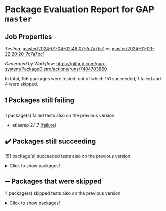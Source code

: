 # Package Evaluation Report for GAP `master`

## Job Properties

*Testing:* [master/2024-01-04-02:48:07-7c7a7bc1](https://github.com/gap-system/PackageDistro/blob/data/reports/master/2024-01-04-02:48:07-7c7a7bc1) vs [master/2024-01-03-22:20:20-7c7a7bc1](https://github.com/gap-system/PackageDistro/blob/data/reports/master/2024-01-03-22:20:20-7c7a7bc1)

*Generated by Workflow:* https://github.com/gap-system/PackageDistro/actions/runs/7404703860

In total, 156 packages were tested, out of which 151 succeeded, 1 failed and 4 were skipped.

## :exclamation: Packages still failing

1 package(s) failed tests also on the previous version.
- atlasrep 2.1.7 [(failure)](https://github.com/gap-system/PackageDistro/actions/runs/7404703860/job/20146889925)

## :heavy_check_mark: Packages still succeeding

151 package(s) succeeded tests also on the previous version.
<details><summary>Click to show packages!</summary>

- 4ti2interface 2023.02-04 [(success)](https://github.com/gap-system/PackageDistro/actions/runs/7404703860/job/20146889144)
- ace 5.6.2 [(success)](https://github.com/gap-system/PackageDistro/actions/runs/7404703860/job/20146889265)
- aclib 1.3.2 [(success)](https://github.com/gap-system/PackageDistro/actions/runs/7404703860/job/20146889412)
- agt 0.3.1 [(success)](https://github.com/gap-system/PackageDistro/actions/runs/7404703860/job/20146889539)
- alnuth 3.2.1 [(success)](https://github.com/gap-system/PackageDistro/actions/runs/7404703860/job/20146889671)
- anupq 3.3.0 [(success)](https://github.com/gap-system/PackageDistro/actions/runs/7404703860/job/20146889794)
- autodoc 2023.06.19 [(success)](https://github.com/gap-system/PackageDistro/actions/runs/7404703860/job/20146890040)
- automata 1.15 [(success)](https://github.com/gap-system/PackageDistro/actions/runs/7404703860/job/20146890136)
- automgrp 1.3.2 [(success)](https://github.com/gap-system/PackageDistro/actions/runs/7404703860/job/20146890240)
- autpgrp 1.11 [(success)](https://github.com/gap-system/PackageDistro/actions/runs/7404703860/job/20146890379)
- cap 2024.01-01 [(success)](https://github.com/gap-system/PackageDistro/actions/runs/7404703860/job/20146890490)
- caratinterface 2.3.6 [(success)](https://github.com/gap-system/PackageDistro/actions/runs/7404703860/job/20146890616)
- cddinterface 2022.11.01 [(success)](https://github.com/gap-system/PackageDistro/actions/runs/7404703860/job/20146890764)
- circle 1.6.6 [(success)](https://github.com/gap-system/PackageDistro/actions/runs/7404703860/job/20146890891)
- classicpres 1.22 [(success)](https://github.com/gap-system/PackageDistro/actions/runs/7404703860/job/20146891008)
- cohomolo 1.6.11 [(success)](https://github.com/gap-system/PackageDistro/actions/runs/7404703860/job/20146891126)
- congruence 1.2.5 [(success)](https://github.com/gap-system/PackageDistro/actions/runs/7404703860/job/20146891256)
- corelg 1.56 [(success)](https://github.com/gap-system/PackageDistro/actions/runs/7404703860/job/20146891391)
- crime 1.6 [(success)](https://github.com/gap-system/PackageDistro/actions/runs/7404703860/job/20146891502)
- crisp 1.4.6 [(success)](https://github.com/gap-system/PackageDistro/actions/runs/7404703860/job/20146891627)
- crypting 0.10.4 [(success)](https://github.com/gap-system/PackageDistro/actions/runs/7404703860/job/20146891756)
- cryst 4.1.27 [(success)](https://github.com/gap-system/PackageDistro/actions/runs/7404703860/job/20146891868)
- crystcat 1.1.10 [(success)](https://github.com/gap-system/PackageDistro/actions/runs/7404703860/job/20146891978)
- ctbllib 1.3.6 [(success)](https://github.com/gap-system/PackageDistro/actions/runs/7404703860/job/20146892088)
- cubefree 1.19 [(success)](https://github.com/gap-system/PackageDistro/actions/runs/7404703860/job/20146892220)
- curlinterface 2.3.2 [(success)](https://github.com/gap-system/PackageDistro/actions/runs/7404703860/job/20146892369)
- cvec 2.8.1 [(success)](https://github.com/gap-system/PackageDistro/actions/runs/7404703860/job/20146892506)
- datastructures 0.3.0 [(success)](https://github.com/gap-system/PackageDistro/actions/runs/7404703860/job/20146892678)
- deepthought 1.0.6 [(success)](https://github.com/gap-system/PackageDistro/actions/runs/7404703860/job/20146892853)
- design 1.8 [(success)](https://github.com/gap-system/PackageDistro/actions/runs/7404703860/job/20146893011)
- difsets 2.3.1 [(success)](https://github.com/gap-system/PackageDistro/actions/runs/7404703860/job/20146893156)
- digraphs 1.6.3 [(success)](https://github.com/gap-system/PackageDistro/actions/runs/7404703860/job/20146893291)
- edim 1.3.7 [(success)](https://github.com/gap-system/PackageDistro/actions/runs/7404703860/job/20146893421)
- example 4.3.4 [(success)](https://github.com/gap-system/PackageDistro/actions/runs/7404703860/job/20146893551)
- examplesforhomalg 2023.10-01 [(success)](https://github.com/gap-system/PackageDistro/actions/runs/7404703860/job/20146893691)
- factint 1.6.3 [(success)](https://github.com/gap-system/PackageDistro/actions/runs/7404703860/job/20146893850)
- ferret 1.0.9 [(success)](https://github.com/gap-system/PackageDistro/actions/runs/7404703860/job/20146893994)
- fga 1.5.0 [(success)](https://github.com/gap-system/PackageDistro/actions/runs/7404703860/job/20146894190)
- fining 1.5.6 [(success)](https://github.com/gap-system/PackageDistro/actions/runs/7404703860/job/20146894311)
- float 1.0.3 [(success)](https://github.com/gap-system/PackageDistro/actions/runs/7404703860/job/20146894431)
- format 1.4.3 [(success)](https://github.com/gap-system/PackageDistro/actions/runs/7404703860/job/20146894557)
- forms 1.2.9 [(success)](https://github.com/gap-system/PackageDistro/actions/runs/7404703860/job/20146894708)
- fplsa 1.2.6 [(success)](https://github.com/gap-system/PackageDistro/actions/runs/7404703860/job/20146894834)
- fr 2.4.12 [(success)](https://github.com/gap-system/PackageDistro/actions/runs/7404703860/job/20146895021)
- francy 2.0.3 [(success)](https://github.com/gap-system/PackageDistro/actions/runs/7404703860/job/20146895196)
- fwtree 1.3 [(success)](https://github.com/gap-system/PackageDistro/actions/runs/7404703860/job/20146895351)
- gapdoc 1.6.6 [(success)](https://github.com/gap-system/PackageDistro/actions/runs/7404703860/job/20146895482)
- gauss 2023.02-04 [(success)](https://github.com/gap-system/PackageDistro/actions/runs/7404703860/job/20146895618)
- gaussforhomalg 2023.11-01 [(success)](https://github.com/gap-system/PackageDistro/actions/runs/7404703860/job/20146895751)
- gbnp 1.0.5 [(success)](https://github.com/gap-system/PackageDistro/actions/runs/7404703860/job/20146895874)
- generalizedmorphismsforcap 2023.08-02 [(success)](https://github.com/gap-system/PackageDistro/actions/runs/7404703860/job/20146896038)
- genss 1.6.8 [(success)](https://github.com/gap-system/PackageDistro/actions/runs/7404703860/job/20146896167)
- gradedmodules 2023.09-01 [(success)](https://github.com/gap-system/PackageDistro/actions/runs/7404703860/job/20146896307)
- gradedringforhomalg 2023.08-01 [(success)](https://github.com/gap-system/PackageDistro/actions/runs/7404703860/job/20146896428)
- grape 4.9.0 [(success)](https://github.com/gap-system/PackageDistro/actions/runs/7404703860/job/20146896570)
- groupoids 1.73 [(success)](https://github.com/gap-system/PackageDistro/actions/runs/7404703860/job/20146896685)
- grpconst 2.6.4 [(success)](https://github.com/gap-system/PackageDistro/actions/runs/7404703860/job/20146896798)
- guarana 0.96.3 [(success)](https://github.com/gap-system/PackageDistro/actions/runs/7404703860/job/20146897181)
- guava 3.18 [(success)](https://github.com/gap-system/PackageDistro/actions/runs/7404703860/job/20146897298)
- hap 1.60 [(success)](https://github.com/gap-system/PackageDistro/actions/runs/7404703860/job/20146897423)
- hapcryst 0.1.15 [(success)](https://github.com/gap-system/PackageDistro/actions/runs/7404703860/job/20146897530)
- hecke 1.5.3 [(success)](https://github.com/gap-system/PackageDistro/actions/runs/7404703860/job/20146897638)
- help 3.5 [(success)](https://github.com/gap-system/PackageDistro/actions/runs/7404703860/job/20146897746)
- homalg 2023.10-01 [(success)](https://github.com/gap-system/PackageDistro/actions/runs/7404703860/job/20146897888)
- homalgtocas 2023.11-01 [(success)](https://github.com/gap-system/PackageDistro/actions/runs/7404703860/job/20146898027)
- idrel 2.45 [(success)](https://github.com/gap-system/PackageDistro/actions/runs/7404703860/job/20146898137)
- images 1.3.1 [(success)](https://github.com/gap-system/PackageDistro/actions/runs/7404703860/job/20146898229)
- intpic 0.3.0 [(success)](https://github.com/gap-system/PackageDistro/actions/runs/7404703860/job/20146898342)
- io 4.8.2 [(success)](https://github.com/gap-system/PackageDistro/actions/runs/7404703860/job/20146898468)
- io_forhomalg 2023.02-04 [(success)](https://github.com/gap-system/PackageDistro/actions/runs/7404703860/job/20146898590)
- irredsol 1.4.4 [(success)](https://github.com/gap-system/PackageDistro/actions/runs/7404703860/job/20146898704)
- json 2.1.1 [(success)](https://github.com/gap-system/PackageDistro/actions/runs/7404703860/job/20146898820)
- jupyterkernel 1.5.0 [(success)](https://github.com/gap-system/PackageDistro/actions/runs/7404703860/job/20146898929)
- jupyterviz 1.5.6 [(success)](https://github.com/gap-system/PackageDistro/actions/runs/7404703860/job/20146899053)
- kan 1.36 [(success)](https://github.com/gap-system/PackageDistro/actions/runs/7404703860/job/20146899186)
- kbmag 1.5.11 [(success)](https://github.com/gap-system/PackageDistro/actions/runs/7404703860/job/20146899301)
- laguna 3.9.6 [(success)](https://github.com/gap-system/PackageDistro/actions/runs/7404703860/job/20146899484)
- liealgdb 2.2.1 [(success)](https://github.com/gap-system/PackageDistro/actions/runs/7404703860/job/20146899633)
- liepring 2.8 [(success)](https://github.com/gap-system/PackageDistro/actions/runs/7404703860/job/20146899779)
- liering 2.4.2 [(success)](https://github.com/gap-system/PackageDistro/actions/runs/7404703860/job/20146899933)
- linearalgebraforcap 2023.12-05 [(success)](https://github.com/gap-system/PackageDistro/actions/runs/7404703860/job/20146900106)
- localizeringforhomalg 2023.10-01 [(success)](https://github.com/gap-system/PackageDistro/actions/runs/7404703860/job/20146900299)
- loops 3.4.3 [(success)](https://github.com/gap-system/PackageDistro/actions/runs/7404703860/job/20146900396)
- lpres 1.0.3 [(success)](https://github.com/gap-system/PackageDistro/actions/runs/7404703860/job/20146900536)
- majoranaalgebras 1.5.1 [(success)](https://github.com/gap-system/PackageDistro/actions/runs/7404703860/job/20146900658)
- mapclass 1.4.6 [(success)](https://github.com/gap-system/PackageDistro/actions/runs/7404703860/job/20146900840)
- matgrp 0.70 [(success)](https://github.com/gap-system/PackageDistro/actions/runs/7404703860/job/20146900952)
- matricesforhomalg 2023.11-02 [(success)](https://github.com/gap-system/PackageDistro/actions/runs/7404703860/job/20146901099)
- modisom 2.5.4 [(success)](https://github.com/gap-system/PackageDistro/actions/runs/7404703860/job/20146901231)
- modulepresentationsforcap 2023.10-01 [(success)](https://github.com/gap-system/PackageDistro/actions/runs/7404703860/job/20146901343)
- modules 2023.10-01 [(success)](https://github.com/gap-system/PackageDistro/actions/runs/7404703860/job/20146901469)
- monoidalcategories 2023.12-01 [(success)](https://github.com/gap-system/PackageDistro/actions/runs/7404703860/job/20146901603)
- nconvex 2022.09-01 [(success)](https://github.com/gap-system/PackageDistro/actions/runs/7404703860/job/20146901736)
- nilmat 1.4.2 [(success)](https://github.com/gap-system/PackageDistro/actions/runs/7404703860/job/20146901872)
- nock 1.5 [(success)](https://github.com/gap-system/PackageDistro/actions/runs/7404703860/job/20146902013)
- normalizinterface 1.3.6 [(success)](https://github.com/gap-system/PackageDistro/actions/runs/7404703860/job/20146902125)
- nq 2.5.10 [(success)](https://github.com/gap-system/PackageDistro/actions/runs/7404703860/job/20146902249)
- numericalsgps 1.3.1 [(success)](https://github.com/gap-system/PackageDistro/actions/runs/7404703860/job/20146902373)
- openmath 11.5.3 [(success)](https://github.com/gap-system/PackageDistro/actions/runs/7404703860/job/20146902495)
- orb 4.9.0 [(success)](https://github.com/gap-system/PackageDistro/actions/runs/7404703860/job/20146902633)
- packagemanager 1.4.2 [(success)](https://github.com/gap-system/PackageDistro/actions/runs/7404703860/job/20146902759)
- patternclass 2.4.3 [(success)](https://github.com/gap-system/PackageDistro/actions/runs/7404703860/job/20146902880)
- permut 2.0.4 [(success)](https://github.com/gap-system/PackageDistro/actions/runs/7404703860/job/20146902992)
- polenta 1.3.10 [(success)](https://github.com/gap-system/PackageDistro/actions/runs/7404703860/job/20146903115)
- polymaking 0.8.7 [(success)](https://github.com/gap-system/PackageDistro/actions/runs/7404703860/job/20146903246)
- primgrp 3.4.4 [(success)](https://github.com/gap-system/PackageDistro/actions/runs/7404703860/job/20146903392)
- profiling 2.5.4 [(success)](https://github.com/gap-system/PackageDistro/actions/runs/7404703860/job/20146903512)
- qpa 1.34 [(success)](https://github.com/gap-system/PackageDistro/actions/runs/7404703860/job/20146903638)
- quagroup 1.8.3 [(success)](https://github.com/gap-system/PackageDistro/actions/runs/7404703860/job/20146903760)
- radiroot 2.9 [(success)](https://github.com/gap-system/PackageDistro/actions/runs/7404703860/job/20146903908)
- rcwa 4.7.1 [(success)](https://github.com/gap-system/PackageDistro/actions/runs/7404703860/job/20146904035)
- rds 1.8 [(success)](https://github.com/gap-system/PackageDistro/actions/runs/7404703860/job/20146904153)
- recog 1.4.2 [(success)](https://github.com/gap-system/PackageDistro/actions/runs/7404703860/job/20146904278)
- repndecomp 1.3.0 [(success)](https://github.com/gap-system/PackageDistro/actions/runs/7404703860/job/20146904391)
- repsn 3.1.1 [(success)](https://github.com/gap-system/PackageDistro/actions/runs/7404703860/job/20146904529)
- resclasses 4.7.3 [(success)](https://github.com/gap-system/PackageDistro/actions/runs/7404703860/job/20146904672)
- ringsforhomalg 2023.11-02 [(success)](https://github.com/gap-system/PackageDistro/actions/runs/7404703860/job/20146904792)
- sco 2023.08-01 [(success)](https://github.com/gap-system/PackageDistro/actions/runs/7404703860/job/20146904920)
- scscp 2.4.1 [(success)](https://github.com/gap-system/PackageDistro/actions/runs/7404703860/job/20146905061)
- semigroups 5.3.2 [(success)](https://github.com/gap-system/PackageDistro/actions/runs/7404703860/job/20146905199)
- sglppow 2.3 [(success)](https://github.com/gap-system/PackageDistro/actions/runs/7404703860/job/20146905362)
- sgpviz 0.999.5 [(success)](https://github.com/gap-system/PackageDistro/actions/runs/7404703860/job/20146905508)
- simpcomp 2.1.14 [(success)](https://github.com/gap-system/PackageDistro/actions/runs/7404703860/job/20146905666)
- singular 2023.02.09 [(success)](https://github.com/gap-system/PackageDistro/actions/runs/7404703860/job/20146905866)
- sl2reps 1.1 [(success)](https://github.com/gap-system/PackageDistro/actions/runs/7404703860/job/20146906045)
- sla 1.5.3 [(success)](https://github.com/gap-system/PackageDistro/actions/runs/7404703860/job/20146906216)
- smallgrp 1.5.3 [(success)](https://github.com/gap-system/PackageDistro/actions/runs/7404703860/job/20146906360)
- smallsemi 0.6.13 [(success)](https://github.com/gap-system/PackageDistro/actions/runs/7404703860/job/20146906541)
- sonata 2.9.6 [(success)](https://github.com/gap-system/PackageDistro/actions/runs/7404703860/job/20146906688)
- sophus 1.27 [(success)](https://github.com/gap-system/PackageDistro/actions/runs/7404703860/job/20146906855)
- sotgrps 1.2 [(success)](https://github.com/gap-system/PackageDistro/actions/runs/7404703860/job/20146907018)
- spinsym 1.5.2 [(success)](https://github.com/gap-system/PackageDistro/actions/runs/7404703860/job/20146907158)
- standardff 1.0 [(success)](https://github.com/gap-system/PackageDistro/actions/runs/7404703860/job/20146907297)
- symbcompcc 1.3.2 [(success)](https://github.com/gap-system/PackageDistro/actions/runs/7404703860/job/20146907438)
- thelma 1.3 [(success)](https://github.com/gap-system/PackageDistro/actions/runs/7404703860/job/20146907596)
- tomlib 1.2.9 [(success)](https://github.com/gap-system/PackageDistro/actions/runs/7404703860/job/20146907752)
- toolsforhomalg 2023.11-01 [(success)](https://github.com/gap-system/PackageDistro/actions/runs/7404703860/job/20146907887)
- toric 1.9.5 [(success)](https://github.com/gap-system/PackageDistro/actions/runs/7404703860/job/20146907987)
- toricvarieties 2022.07.13 [(success)](https://github.com/gap-system/PackageDistro/actions/runs/7404703860/job/20146908071)
- transgrp 3.6.5 [(success)](https://github.com/gap-system/PackageDistro/actions/runs/7404703860/job/20146908212)
- ugaly 4.1.3 [(success)](https://github.com/gap-system/PackageDistro/actions/runs/7404703860/job/20146908325)
- unipot 1.5 [(success)](https://github.com/gap-system/PackageDistro/actions/runs/7404703860/job/20146908431)
- unitlib 4.2.0 [(success)](https://github.com/gap-system/PackageDistro/actions/runs/7404703860/job/20146908527)
- utils 0.84 [(success)](https://github.com/gap-system/PackageDistro/actions/runs/7404703860/job/20146908629)
- uuid 0.7 [(success)](https://github.com/gap-system/PackageDistro/actions/runs/7404703860/job/20146908732)
- walrus 0.9991 [(success)](https://github.com/gap-system/PackageDistro/actions/runs/7404703860/job/20146908853)
- wedderga 4.10.4 [(success)](https://github.com/gap-system/PackageDistro/actions/runs/7404703860/job/20146908964)
- xmod 2.91 [(success)](https://github.com/gap-system/PackageDistro/actions/runs/7404703860/job/20146909070)
- xmodalg 1.23 [(success)](https://github.com/gap-system/PackageDistro/actions/runs/7404703860/job/20146909209)
- yangbaxter 0.10.3 [(success)](https://github.com/gap-system/PackageDistro/actions/runs/7404703860/job/20146909332)
- zeromqinterface 0.14 [(success)](https://github.com/gap-system/PackageDistro/actions/runs/7404703860/job/20146909455)
</details>

## :heavy_minus_sign: Packages that were skipped

4 package(s) skipped tests also on the previous version.
<details><summary>Click to show packages!</summary>

- browse 1.8.21 [(skipped)](https://github.com/gap-system/PackageDistro/actions/runs/7404703860/job/20146586249)
- itc 1.5.1 [(skipped)](https://github.com/gap-system/PackageDistro/actions/runs/7404703860/job/20146586249)
- polycyclic 2.16 [(skipped)](https://github.com/gap-system/PackageDistro/actions/runs/7404703860/job/20146586249)
- xgap 4.31 [(skipped)](https://github.com/gap-system/PackageDistro/actions/runs/7404703860/job/20146586249)
</details>

